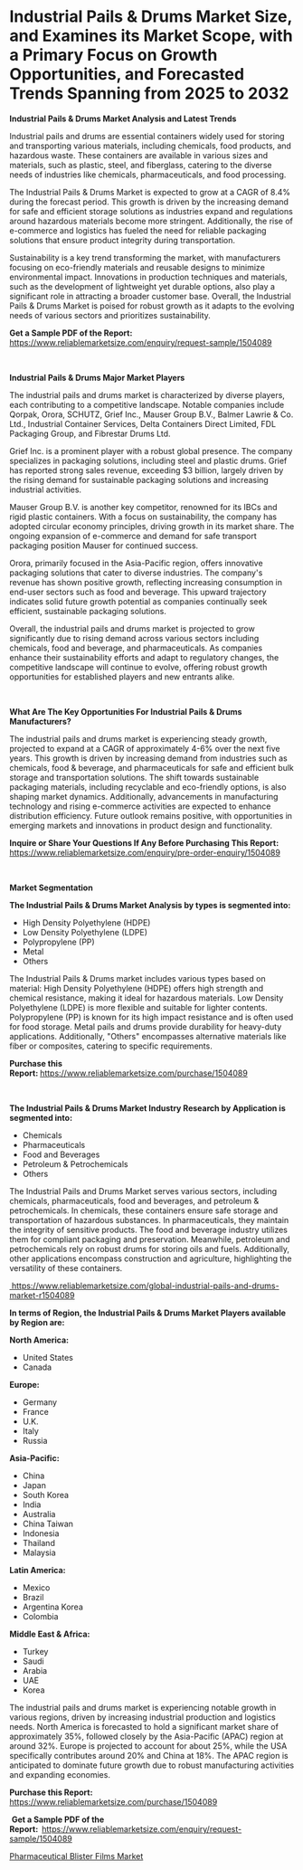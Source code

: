 <p><h1>Industrial Pails & Drums Market Size, and Examines its Market Scope, with a Primary Focus on Growth Opportunities, and Forecasted Trends Spanning from 2025 to 2032</h1></p><p><strong>Industrial Pails & Drums Market Analysis and Latest Trends</strong></p>
<p><p>Industrial pails and drums are essential containers widely used for storing and transporting various materials, including chemicals, food products, and hazardous waste. These containers are available in various sizes and materials, such as plastic, steel, and fiberglass, catering to the diverse needs of industries like chemicals, pharmaceuticals, and food processing.</p><p>The Industrial Pails & Drums Market is expected to grow at a CAGR of 8.4% during the forecast period. This growth is driven by the increasing demand for safe and efficient storage solutions as industries expand and regulations around hazardous materials become more stringent. Additionally, the rise of e-commerce and logistics has fueled the need for reliable packaging solutions that ensure product integrity during transportation.</p><p>Sustainability is a key trend transforming the market, with manufacturers focusing on eco-friendly materials and reusable designs to minimize environmental impact. Innovations in production techniques and materials, such as the development of lightweight yet durable options, also play a significant role in attracting a broader customer base. Overall, the Industrial Pails & Drums Market is poised for robust growth as it adapts to the evolving needs of various sectors and prioritizes sustainability.</p></p>
<p><strong>Get a Sample PDF of the Report:&nbsp;</strong> <a href="https://www.reliablemarketsize.com/enquiry/request-sample/1504089?utm_campaign=2472&utm_medium=2&utm_source=Github&utm_content=ia&utm_term=23032025&utm_id=industrial-pails-drums">https://www.reliablemarketsize.com/enquiry/request-sample/1504089</a></p>
<p>&nbsp;</p>
<p><strong>Industrial Pails & Drums Major Market Players</strong></p>
<p><p>The industrial pails and drums market is characterized by diverse players, each contributing to a competitive landscape. Notable companies include Qorpak, Orora, SCHUTZ, Grief Inc., Mauser Group B.V., Balmer Lawrie & Co. Ltd., Industrial Container Services, Delta Containers Direct Limited, FDL Packaging Group, and Fibrestar Drums Ltd.</p><p>Grief Inc. is a prominent player with a robust global presence. The company specializes in packaging solutions, including steel and plastic drums. Grief has reported strong sales revenue, exceeding $3 billion, largely driven by the rising demand for sustainable packaging solutions and increasing industrial activities.</p><p>Mauser Group B.V. is another key competitor, renowned for its IBCs and rigid plastic containers. With a focus on sustainability, the company has adopted circular economy principles, driving growth in its market share. The ongoing expansion of e-commerce and demand for safe transport packaging position Mauser for continued success.</p><p>Orora, primarily focused in the Asia-Pacific region, offers innovative packaging solutions that cater to diverse industries. The company's revenue has shown positive growth, reflecting increasing consumption in end-user sectors such as food and beverage. This upward trajectory indicates solid future growth potential as companies continually seek efficient, sustainable packaging solutions.</p><p>Overall, the industrial pails and drums market is projected to grow significantly due to rising demand across various sectors including chemicals, food and beverage, and pharmaceuticals. As companies enhance their sustainability efforts and adapt to regulatory changes, the competitive landscape will continue to evolve, offering robust growth opportunities for established players and new entrants alike.</p></p>
<p>&nbsp;</p>
<p><strong>What Are The Key Opportunities For Industrial Pails & Drums Manufacturers?</strong></p>
<p><p>The industrial pails and drums market is experiencing steady growth, projected to expand at a CAGR of approximately 4-6% over the next five years. This growth is driven by increasing demand from industries such as chemicals, food & beverage, and pharmaceuticals for safe and efficient bulk storage and transportation solutions. The shift towards sustainable packaging materials, including recyclable and eco-friendly options, is also shaping market dynamics. Additionally, advancements in manufacturing technology and rising e-commerce activities are expected to enhance distribution efficiency. Future outlook remains positive, with opportunities in emerging markets and innovations in product design and functionality.</p></p>
<p><strong>Inquire or Share Your Questions If Any Before Purchasing This Report:</strong> <a href="https://www.reliablemarketsize.com/enquiry/pre-order-enquiry/1504089?utm_campaign=2472&utm_medium=2&utm_source=Github&utm_content=ia&utm_term=23032025&utm_id=industrial-pails-drums">https://www.reliablemarketsize.com/enquiry/pre-order-enquiry/1504089</a></p>
<p>&nbsp;</p>
<p><strong>Market Segmentation</strong></p>
<p><strong>The Industrial Pails & Drums Market Analysis by types is segmented into:</strong></p>
<p><ul><li>High Density Polyethylene (HDPE)</li><li>Low Density Polyethylene (LDPE)</li><li>Polypropylene (PP)</li><li>Metal</li><li>Others</li></ul></p>
<p><p>The Industrial Pails & Drums market includes various types based on material: High Density Polyethylene (HDPE) offers high strength and chemical resistance, making it ideal for hazardous materials. Low Density Polyethylene (LDPE) is more flexible and suitable for lighter contents. Polypropylene (PP) is known for its high impact resistance and is often used for food storage. Metal pails and drums provide durability for heavy-duty applications. Additionally, "Others" encompasses alternative materials like fiber or composites, catering to specific requirements.</p></p>
<p><strong>Purchase this Report:&nbsp;</strong><a href="https://www.reliablemarketsize.com/purchase/1504089?utm_campaign=2472&utm_medium=2&utm_source=Github&utm_content=ia&utm_term=23032025&utm_id=industrial-pails-drums">https://www.reliablemarketsize.com/purchase/1504089</a></p>
<p>&nbsp;</p>
<p><strong>The Industrial Pails & Drums Market Industry Research by Application is segmented into:</strong></p>
<p><ul><li>Chemicals</li><li>Pharmaceuticals</li><li>Food and Beverages</li><li>Petroleum & Petrochemicals</li><li>Others</li></ul></p>
<p><p>The Industrial Pails and Drums Market serves various sectors, including chemicals, pharmaceuticals, food and beverages, and petroleum & petrochemicals. In chemicals, these containers ensure safe storage and transportation of hazardous substances. In pharmaceuticals, they maintain the integrity of sensitive products. The food and beverage industry utilizes them for compliant packaging and preservation. Meanwhile, petroleum and petrochemicals rely on robust drums for storing oils and fuels. Additionally, other applications encompass construction and agriculture, highlighting the versatility of these containers.</p></p>
<p><a href="https://www.reliablemarketsize.com/global-industrial-pails-and-drums-market-r1504089?utm_campaign=2472&utm_medium=2&utm_source=Github&utm_content=ia&utm_term=23032025&utm_id=industrial-pails-drums">&nbsp;https://www.reliablemarketsize.com/global-industrial-pails-and-drums-market-r1504089</a></p>
<p><strong>In terms of Region, the Industrial Pails & Drums Market Players available by Region are:</strong></p>
<p>
    <p> <strong> North America: </strong>
        <ul>
            <li>United States</li>
            <li>Canada</li>
        </ul>
        </p> 
    <p> <strong> Europe: </strong>
        <ul>
            <li>Germany</li>
            <li>France</li>
            <li>U.K.</li>
            <li>Italy</li>
            <li>Russia</li>
        </ul>
        </p> 
    <p> <strong> Asia-Pacific: </strong>
        <ul>
            <li>China</li>
            <li>Japan</li>
            <li>South Korea</li>
            <li>India</li>
            <li>Australia</li>
            <li>China Taiwan</li>
            <li>Indonesia</li>
            <li>Thailand</li>
            <li>Malaysia</li>
        </ul>
        </p> 
    <p> <strong> Latin America: </strong>
        <ul>
            <li>Mexico</li>
            <li>Brazil</li>
            <li>Argentina Korea</li>
            <li>Colombia</li>
        </ul>
        </p> 
    <p> <strong> Middle East & Africa: </strong>
        <ul>
            <li>Turkey</li>
            <li>Saudi</li>
            <li>Arabia</li>
            <li>UAE</li>
            <li>Korea</li>
        </ul>
    </p>
    </p>
<p><p>The industrial pails and drums market is experiencing notable growth in various regions, driven by increasing industrial production and logistics needs. North America is forecasted to hold a significant market share of approximately 35%, followed closely by the Asia-Pacific (APAC) region at around 32%. Europe is projected to account for about 25%, while the USA specifically contributes around 20% and China at 18%. The APAC region is anticipated to dominate future growth due to robust manufacturing activities and expanding economies.</p></p>
<p><strong>Purchase this Report: </strong><a href="https://www.reliablemarketsize.com/purchase/1504089?utm_campaign=2472&utm_medium=2&utm_source=Github&utm_content=ia&utm_term=23032025&utm_id=industrial-pails-drums">https://www.reliablemarketsize.com/purchase/1504089</a></p>
<p>&nbsp;<strong>Get a Sample PDF of the Report:&nbsp;&nbsp;</strong><a href="https://www.reliablemarketsize.com/enquiry/request-sample/1504089?utm_campaign=2472&utm_medium=2&utm_source=Github&utm_content=ia&utm_term=23032025&utm_id=industrial-pails-drums">https://www.reliablemarketsize.com/enquiry/request-sample/1504089</a></p>
<p><strong></strong></p>
<p><p><a href="https://github.com/bholdsfofie/Market-Research-Report-List-1/blob/main/pharmaceutical-blister-films-market.md?utm_campaign=2472&utm_medium=2&utm_source=Github&utm_content=ia&utm_term=23032025&utm_id=industrial-pails-drums">Pharmaceutical Blister Films Market</a></p></p>